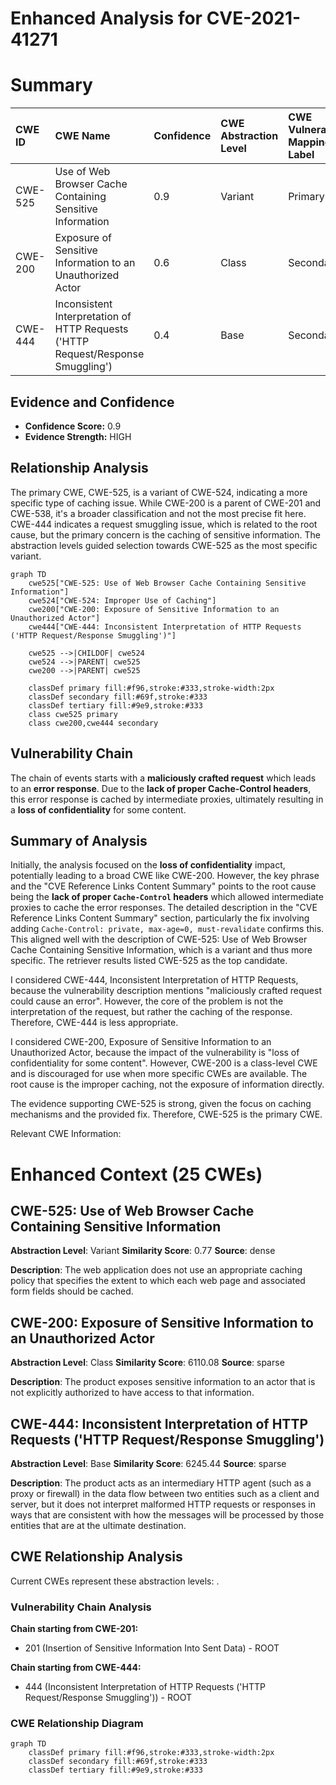 # Enhanced Analysis for CVE-2021-41271

# Summary
| CWE ID  | CWE Name                                                                 | Confidence | CWE Abstraction Level | CWE Vulnerability Mapping Label | CWE-Vulnerability Mapping Notes |
| :-------- | :----------------------------------------------------------------------- | :--------- | :---------------------- | :------------------------------ | :------------------------------ |
| CWE-525   | Use of Web Browser Cache Containing Sensitive Information              | 0.9        | Variant                 | Primary CWE                     | Allowed                       |
| CWE-200   | Exposure of Sensitive Information to an Unauthorized Actor             | 0.6        | Class                   | Secondary                       | Discouraged                   |
| CWE-444   | Inconsistent Interpretation of HTTP Requests ('HTTP Request/Response Smuggling') | 0.4        | Base                    | Secondary                       | Allowed                       |

## Evidence and Confidence

*   **Confidence Score:** 0.9
*   **Evidence Strength:** HIGH

## Relationship Analysis
The primary CWE, CWE-525, is a variant of CWE-524, indicating a more specific type of caching issue. While CWE-200 is a parent of CWE-201 and CWE-538, it's a broader classification and not the most precise fit here. CWE-444 indicates a request smuggling issue, which is related to the root cause, but the primary concern is the caching of sensitive information. The abstraction levels guided selection towards CWE-525 as the most specific variant.

```mermaid
graph TD
    cwe525["CWE-525: Use of Web Browser Cache Containing Sensitive Information"]
    cwe524["CWE-524: Improper Use of Caching"]
    cwe200["CWE-200: Exposure of Sensitive Information to an Unauthorized Actor"]
    cwe444["CWE-444: Inconsistent Interpretation of HTTP Requests ('HTTP Request/Response Smuggling')"]
    
    cwe525 -->|CHILDOF| cwe524
    cwe524 -->|PARENT| cwe525
    cwe200 -->|PARENT| cwe525

    classDef primary fill:#f96,stroke:#333,stroke-width:2px
    classDef secondary fill:#69f,stroke:#333
    classDef tertiary fill:#9e9,stroke:#333
    class cwe525 primary
    class cwe200,cwe444 secondary
```

## Vulnerability Chain
The chain of events starts with a **maliciously crafted request** which leads to an **error response**. Due to the **lack of proper Cache-Control headers**, this error response is cached by intermediate proxies, ultimately resulting in a **loss of confidentiality** for some content.

## Summary of Analysis
Initially, the analysis focused on the **loss of confidentiality** impact, potentially leading to a broad CWE like CWE-200. However, the key phrase and the "CVE Reference Links Content Summary" points to the root cause being the **lack of proper `Cache-Control` headers** which allowed intermediate proxies to cache the error responses.
The detailed description in the "CVE Reference Links Content Summary" section, particularly the fix involving adding `Cache-Control: private, max-age=0, must-revalidate` confirms this. This aligned well with the description of CWE-525: Use of Web Browser Cache Containing Sensitive Information, which is a variant and thus more specific. The retriever results listed CWE-525 as the top candidate.

I considered CWE-444, Inconsistent Interpretation of HTTP Requests, because the vulnerability description mentions "maliciously crafted request could cause an error". However, the core of the problem is not the interpretation of the request, but rather the caching of the response. Therefore, CWE-444 is less appropriate.

I considered CWE-200, Exposure of Sensitive Information to an Unauthorized Actor, because the impact of the vulnerability is "loss of confidentiality for some content". However, CWE-200 is a class-level CWE and is discouraged for use when more specific CWEs are available. The root cause is the improper caching, not the exposure of information directly.

The evidence supporting CWE-525 is strong, given the focus on caching mechanisms and the provided fix. Therefore, CWE-525 is the primary CWE.

Relevant CWE Information:

# Enhanced Context (25 CWEs)

## CWE-525: Use of Web Browser Cache Containing Sensitive Information
**Abstraction Level**: Variant
**Similarity Score**: 0.77
**Source**: dense

**Description**:
The web application does not use an appropriate caching policy that specifies the extent to which each web page and associated form fields should be cached.

## CWE-200: Exposure of Sensitive Information to an Unauthorized Actor
**Abstraction Level**: Class
**Similarity Score**: 6110.08
**Source**: sparse

**Description**:
The product exposes sensitive information to an actor that is not explicitly authorized to have access to that information.

## CWE-444: Inconsistent Interpretation of HTTP Requests ('HTTP Request/Response Smuggling')
**Abstraction Level**: Base
**Similarity Score**: 6245.44
**Source**: sparse

**Description**:
The product acts as an intermediary HTTP agent
         (such as a proxy or firewall) in the data flow between two
         entities such as a client and server, but it does not
         interpret malformed HTTP requests or responses in ways that
         are consistent with how the messages will be processed by
         those entities that are at the ultimate destination.


## CWE Relationship Analysis

Current CWEs represent these abstraction levels: .


### Vulnerability Chain Analysis

**Chain starting from CWE-201:**
- 201 (Insertion of Sensitive Information Into Sent Data) - ROOT


**Chain starting from CWE-444:**
- 444 (Inconsistent Interpretation of HTTP Requests ('HTTP Request/Response Smuggling')) - ROOT



### CWE Relationship Diagram

```mermaid
graph TD
    classDef primary fill:#f96,stroke:#333,stroke-width:2px
    classDef secondary fill:#69f,stroke:#333
    classDef tertiary fill:#9e9,stroke:#333
```